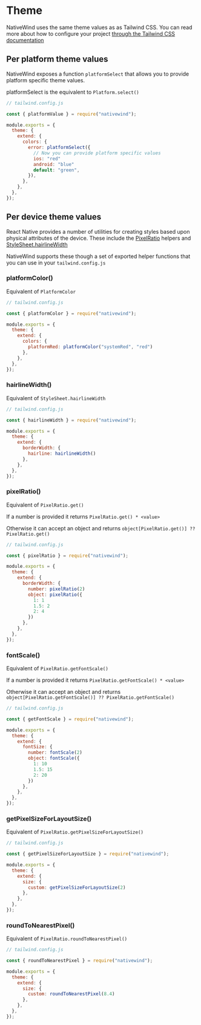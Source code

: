 # Theme

NativeWind uses the same theme values as as Tailwind CSS. You can read more about how to configure your project [through the Tailwind CSS documentation](https://tailwindcss.com/docs/theme)

## Per platform theme values

NativeWind exposes a function `platformSelect` that allows you to provide platform specific theme values.

platformSelect is the equivalent to `Platform.select()`

```js
// tailwind.config.js

const { platformValue } = require("nativewind");

module.exports = {
  theme: {
    extend: {
      colors: {
        error: platformSelect({
          // Now you can provide platform specific values
          ios: "red"
          android: "blue"
          default: "green",
        }),
      },
    },
  },
});
```

## Per device theme values

React Native provides a number of utilities for creating styles based upon physical attributes of the device. These include the [PixelRatio](https://reactnative.dev/docs/pixelratio) helpers and [StyleSheet.hairlineWidth](https://reactnative.dev/docs/stylesheet#hairlinewidth)

NativeWind supports these though a set of exported helper functions that you can use in your `tailwind.config.js`

### platformColor()

Equivalent of `PlatformColor`

```js
// tailwind.config.js

const { platformColor } = require("nativewind");

module.exports = {
  theme: {
    extend: {
      colors: {
        platformRed: platformColor("systemRed", "red")
      },
    },
  },
});
```

### hairlineWidth()

Equivalent of `StyleSheet.hairlineWidth`

```js
// tailwind.config.js

const { hairlineWidth } = require("nativewind");

module.exports = {
  theme: {
    extend: {
      borderWidth: {
        hairline: hairlineWidth()
      },
    },
  },
});
```

### pixelRatio()

Equivalent of `PixelRatio.get()`

If a number is provided it returns `PixelRatio.get() * <value>`

Otherwise it can accept an object and returns `object[PixelRatio.get()] ?? PixelRatio.get()`

```js
// tailwind.config.js

const { pixelRatio } = require("nativewind");

module.exports = {
  theme: {
    extend: {
      borderWidth: {
        number: pixelRatio(2)
        object: pixelRatio({
          1: 1
          1.5: 2
          2: 4
        })
      },
    },
  },
});
```

### fontScale()

Equivalent of `PixelRatio.getFontScale()`

If a number is provided it returns `PixelRatio.getFontScale() * <value>`

Otherwise it can accept an object and returns `object[PixelRatio.getFontScale()] ?? PixelRatio.getFontScale()`

```js
// tailwind.config.js

const { getFontScale } = require("nativewind");

module.exports = {
  theme: {
    extend: {
      fontSize: {
        number: fontScale(2)
        object: fontScale({
          1: 10
          1.5: 15
          2: 20
        })
      },
    },
  },
});
```

### getPixelSizeForLayoutSize()

Equivalent of `PixelRatio.getPixelSizeForLayoutSize()`

```js
// tailwind.config.js

const { getPixelSizeForLayoutSize } = require("nativewind");

module.exports = {
  theme: {
    extend: {
      size: {
        custom: getPixelSizeForLayoutSize(2)
      },
    },
  },
});
```

### roundToNearestPixel()

Equivalent of `PixelRatio.roundToNearestPixel()`

```js
// tailwind.config.js

const { roundToNearestPixel } = require("nativewind");

module.exports = {
  theme: {
    extend: {
      size: {
        custom: roundToNearestPixel(8.4)
      },
    },
  },
});
```
